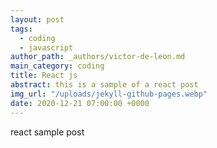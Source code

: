 ```yaml
---
layout: post
tags:
  - coding
  - javascript
author_path: _authors/victor-de-leon.md
main_category: coding
title: React js
abstract: this is a sample of a react post
img_url: "/uploads/jekyll-github-pages.webp"
date: 2020-12-21 07:00:00 +0000
---
```


react sample post
